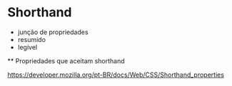 # Shorthand

* junção de propriedades
* resumido 
* legível

** Propriedades que aceitam shorthand

https://developer.mozilla.org/pt-BR/docs/Web/CSS/Shorthand_properties
